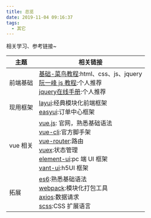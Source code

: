 ```yaml
---
title: 总览
date: 2019-11-04 09:16:37
tags:
  - 其它
---
```


<!-- 


> html

- [ ] 基础：标签+属性
- [ ] 实战

> css

- [ ] 基础：选择器+语法
- [ ] 常见需求总结

> js

- [ ] 基础
- [ ] 数据处理
- [ ] 浏览器相关
- [ ] DOM元素相关

> jquery

- [ ] 基础：选择器+语法

> vue

- [ ] 基础实战
 -->

相关学习、参考链接~

| 主题| 相关链接 |
| - | - |
| 前端基础 | [基础-菜鸟教程](https://www.runoob.com):html、css、js、jquery<br>[阮一峰 js 教程](http://javascript.ruanyifeng.com/):个人推荐<br>[jquery在线手册](http://t.mb5u.com/jquery/):个人推荐 |
| 现用框架 | [layui](https://www.layui.com/):经典模块化前端框架<br>[easyui](http://www.jeasyui.net/plugins):订单中心框架 |
| vue 相关 | [vue.js](https://cn.vuejs.org/): 官网，熟悉基础语法<br>[vue-cli](https://cli.vuejs.org/zh/guide/cli-service.html):官方脚手架<br>[vue-router](https://router.vuejs.org/zh/):路由<br>[vuex](https://vuex.vuejs.org/zh/):状态管理<br>[element-ui](https://element.eleme.io/#/):pc 端 UI 框架<br>[vant-ui](https://youzan.github.io/vant/#/zh-CN/intro):h5UI 框架 |
| 拓展     | [es6](http://es6.ruanyifeng.com/):熟悉基础语法<br>[webpack](https://www.webpackjs.com/):模块化打包工具<br>[axios](http://www.axios-js.com/zh-cn/docs/):数据请求<br>[scss](https://www.sass.hk/):CSS 扩展语言<br>|


